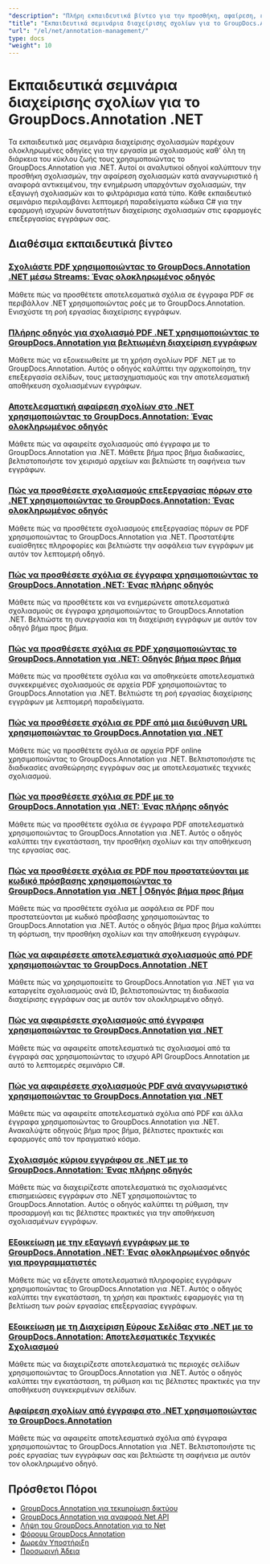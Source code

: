 ```yaml
---
"description": "Πλήρη εκπαιδευτικά βίντεο για την προσθήκη, αφαίρεση, ενημέρωση και διαχείριση σχολιασμών σε έγγραφα χρησιμοποιώντας το GroupDocs.Annotation για .NET."
"title": "Εκπαιδευτικά σεμινάρια διαχείρισης σχολίων για το GroupDocs.Annotation .NET"
"url": "/el/net/annotation-management/"
type: docs
"weight": 10
---
```


# Εκπαιδευτικά σεμινάρια διαχείρισης σχολίων για το GroupDocs.Annotation .NET

Τα εκπαιδευτικά μας σεμινάρια διαχείρισης σχολιασμών παρέχουν ολοκληρωμένες οδηγίες για την εργασία με σχολιασμούς καθ' όλη τη διάρκεια του κύκλου ζωής τους χρησιμοποιώντας το GroupDocs.Annotation για .NET. Αυτοί οι αναλυτικοί οδηγοί καλύπτουν την προσθήκη σχολιασμών, την αφαίρεση σχολιασμών κατά αναγνωριστικό ή αναφορά αντικειμένου, την ενημέρωση υπαρχόντων σχολιασμών, την εξαγωγή σχολιασμών και το φιλτράρισμα κατά τύπο. Κάθε εκπαιδευτικό σεμινάριο περιλαμβάνει λεπτομερή παραδείγματα κώδικα C# για την εφαρμογή ισχυρών δυνατοτήτων διαχείρισης σχολιασμών στις εφαρμογές επεξεργασίας εγγράφων σας.

## Διαθέσιμα εκπαιδευτικά βίντεο

### [Σχολιάστε PDF χρησιμοποιώντας το GroupDocs.Annotation .NET μέσω Streams: Ένας ολοκληρωμένος οδηγός](./annotate-pdfs-groupdocs-dotnet-streams/)
Μάθετε πώς να προσθέτετε αποτελεσματικά σχόλια σε έγγραφα PDF σε περιβάλλον .NET χρησιμοποιώντας ροές με το GroupDocs.Annotation. Ενισχύστε τη ροή εργασίας διαχείρισης εγγράφων.

### [Πλήρης οδηγός για σχολιασμό PDF .NET χρησιμοποιώντας το GroupDocs.Annotation για βελτιωμένη διαχείριση εγγράφων](./net-pdf-annotation-groupdocs-guide/)
Μάθετε πώς να εξοικειωθείτε με τη χρήση σχολίων PDF .NET με το GroupDocs.Annotation. Αυτός ο οδηγός καλύπτει την αρχικοποίηση, την επεξεργασία σελίδων, τους μετασχηματισμούς και την αποτελεσματική αποθήκευση σχολιασμένων εγγράφων.

### [Αποτελεσματική αφαίρεση σχολίων στο .NET χρησιμοποιώντας το GroupDocs.Annotation: Ένας ολοκληρωμένος οδηγός](./remove-annotations-net-groupdocs-tutorial/)
Μάθετε πώς να αφαιρείτε σχολιασμούς από έγγραφα με το GroupDocs.Annotation για .NET. Μάθετε βήμα προς βήμα διαδικασίες, βελτιστοποιήστε τον χειρισμό αρχείων και βελτιώστε τη σαφήνεια των εγγράφων.

### [Πώς να προσθέσετε σχολιασμούς επεξεργασίας πόρων στο .NET χρησιμοποιώντας το GroupDocs.Annotation: Ένας ολοκληρωμένος οδηγός](./groupdocs-annotation-dotnet-resource-redaction/)
Μάθετε πώς να προσθέτετε σχολιασμούς επεξεργασίας πόρων σε PDF χρησιμοποιώντας το GroupDocs.Annotation για .NET. Προστατέψτε ευαίσθητες πληροφορίες και βελτιώστε την ασφάλεια των εγγράφων με αυτόν τον λεπτομερή οδηγό.

### [Πώς να προσθέσετε σχόλια σε έγγραφα χρησιμοποιώντας το GroupDocs.Annotation .NET: Ένας πλήρης οδηγός](./annotate-documents-groupdocs-dotnet/)
Μάθετε πώς να προσθέτετε και να ενημερώνετε αποτελεσματικά σχολιασμούς σε έγγραφα χρησιμοποιώντας το GroupDocs.Annotation .NET. Βελτιώστε τη συνεργασία και τη διαχείριση εγγράφων με αυτόν τον οδηγό βήμα προς βήμα.

### [Πώς να προσθέσετε σχόλια σε PDF χρησιμοποιώντας το GroupDocs.Annotation για .NET: Οδηγός βήμα προς βήμα](./annotate-pdfs-groupdocs-annotation-net/)
Μάθετε πώς να προσθέτετε σχόλια και να αποθηκεύετε αποτελεσματικά συγκεκριμένες σχολιασμούς σε αρχεία PDF χρησιμοποιώντας το GroupDocs.Annotation για .NET. Βελτιώστε τη ροή εργασίας διαχείρισης εγγράφων με λεπτομερή παραδείγματα.

### [Πώς να προσθέσετε σχόλια σε PDF από μια διεύθυνση URL χρησιμοποιώντας το GroupDocs.Annotation για .NET](./annotate-pdfs-online-groupdocs-annotation-net/)
Μάθετε πώς να προσθέτετε σχόλια σε αρχεία PDF online χρησιμοποιώντας το GroupDocs.Annotation για .NET. Βελτιστοποιήστε τις διαδικασίες αναθεώρησης εγγράφων σας με αποτελεσματικές τεχνικές σχολιασμού.

### [Πώς να προσθέσετε σχόλια σε PDF με το GroupDocs.Annotation για .NET: Ένας πλήρης οδηγός](./annotate-pdf-groupdocs-annotation-net/)
Μάθετε πώς να προσθέτετε σχόλια σε έγγραφα PDF αποτελεσματικά χρησιμοποιώντας το GroupDocs.Annotation για .NET. Αυτός ο οδηγός καλύπτει την εγκατάσταση, την προσθήκη σχολίων και την αποθήκευση της εργασίας σας.

### [Πώς να προσθέσετε σχόλια σε PDF που προστατεύονται με κωδικό πρόσβασης χρησιμοποιώντας το GroupDocs.Annotation για .NET | Οδηγός βήμα προς βήμα](./annotate-password-protected-pdfs-groupdocs-dotnet/)
Μάθετε πώς να προσθέτετε σχόλια με ασφάλεια σε PDF που προστατεύονται με κωδικό πρόσβασης χρησιμοποιώντας το GroupDocs.Annotation για .NET. Αυτός ο οδηγός βήμα προς βήμα καλύπτει τη φόρτωση, την προσθήκη σχολίων και την αποθήκευση εγγράφων.

### [Πώς να αφαιρέσετε αποτελεσματικά σχολιασμούς από PDF χρησιμοποιώντας το GroupDocs.Annotation .NET](./annotation-removal-pdf-groupdocs-dotnet-guide/)
Μάθετε πώς να χρησιμοποιείτε το GroupDocs.Annotation για .NET για να καταργείτε σχολιασμούς ανά ID, βελτιστοποιώντας τη διαδικασία διαχείρισης εγγράφων σας με αυτόν τον ολοκληρωμένο οδηγό.

### [Πώς να αφαιρέσετε σχολιασμούς από έγγραφα χρησιμοποιώντας το GroupDocs.Annotation για .NET](./remove-annotations-groupdocs-annotation-dotnet/)
Μάθετε πώς να αφαιρείτε αποτελεσματικά τις σχολιασμοί από τα έγγραφά σας χρησιμοποιώντας το ισχυρό API GroupDocs.Annotation με αυτό το λεπτομερές σεμινάριο C#.

### [Πώς να αφαιρέσετε σχολιασμούς PDF ανά αναγνωριστικό χρησιμοποιώντας το GroupDocs.Annotation για .NET](./manage-pdf-annotations-groupdocs-dotnet-remove-id/)
Μάθετε πώς να αφαιρείτε αποτελεσματικά σχόλια από PDF και άλλα έγγραφα χρησιμοποιώντας το GroupDocs.Annotation για .NET. Ανακαλύψτε οδηγούς βήμα προς βήμα, βέλτιστες πρακτικές και εφαρμογές από τον πραγματικό κόσμο.

### [Σχολιασμός κύριου εγγράφου σε .NET με το GroupDocs.Annotation: Ένας πλήρης οδηγός](./mastering-document-annotation-dotnet-groupdocs/)
Μάθετε πώς να διαχειρίζεστε αποτελεσματικά τις σχολιασμένες επισημειώσεις εγγράφων στο .NET χρησιμοποιώντας το GroupDocs.Annotation. Αυτός ο οδηγός καλύπτει τη ρύθμιση, την προσαρμογή και τις βέλτιστες πρακτικές για την αποθήκευση σχολιασμένων εγγράφων.

### [Εξοικείωση με την εξαγωγή εγγράφων με το GroupDocs.Annotation .NET: Ένας ολοκληρωμένος οδηγός για προγραμματιστές](./mastering-document-extraction-groupdocs-annotation-net/)
Μάθετε πώς να εξάγετε αποτελεσματικά πληροφορίες εγγράφων χρησιμοποιώντας το GroupDocs.Annotation για .NET. Αυτός ο οδηγός καλύπτει την εγκατάσταση, τη χρήση και πρακτικές εφαρμογές για τη βελτίωση των ροών εργασίας επεξεργασίας εγγράφων.

### [Εξοικείωση με τη Διαχείριση Εύρους Σελίδας στο .NET με το GroupDocs.Annotation: Αποτελεσματικές Τεχνικές Σχολιασμού](./groupdocs-annotation-dotnet-page-range-management/)
Μάθετε πώς να διαχειρίζεστε αποτελεσματικά τις περιοχές σελίδων χρησιμοποιώντας το GroupDocs.Annotation για .NET. Αυτός ο οδηγός καλύπτει την εγκατάσταση, τη ρύθμιση και τις βέλτιστες πρακτικές για την αποθήκευση συγκεκριμένων σελίδων.

### [Αφαίρεση σχολίων από έγγραφα στο .NET χρησιμοποιώντας το GroupDocs.Annotation](./remove-annotations-dotnet-groupdocs/)
Μάθετε πώς να αφαιρείτε αποτελεσματικά σχόλια από έγγραφα χρησιμοποιώντας το GroupDocs.Annotation για .NET. Βελτιστοποιήστε τις ροές εργασίας των εγγράφων σας και βελτιώστε τη σαφήνεια με αυτόν τον ολοκληρωμένο οδηγό.

## Πρόσθετοι Πόροι

- [GroupDocs.Annotation για τεκμηρίωση δικτύου](https://docs.groupdocs.com/annotation/net/)
- [GroupDocs.Annotation για αναφορά Net API](https://reference.groupdocs.com/annotation/net/)
- [Λήψη του GroupDocs.Annotation για το Net](https://releases.groupdocs.com/annotation/net/)
- [Φόρουμ GroupDocs.Annotation](https://forum.groupdocs.com/c/annotation)
- [Δωρεάν Υποστήριξη](https://forum.groupdocs.com/)
- [Προσωρινή Άδεια](https://purchase.groupdocs.com/temporary-license/)